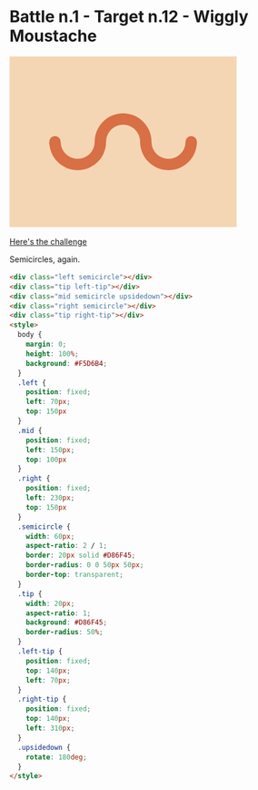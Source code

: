 # Battle n.1 - Target n.12 - Wiggly Moustache

![challenge image](12.png)

[Here's the challenge](https://cssbattle.dev/play/12)

Semicircles, again.

```html
<div class="left semicircle"></div>
<div class="tip left-tip"></div>
<div class="mid semicircle upsidedown"></div>
<div class="right semicircle"></div>
<div class="tip right-tip"></div>
<style>
  body {
    margin: 0;
    height: 100%;
    background: #F5D6B4;
  }
  .left {
    position: fixed;
    left: 70px;
    top: 150px
  }
  .mid {
    position: fixed;
    left: 150px;
    top: 100px
  }
  .right {
    position: fixed;
    left: 230px;
    top: 150px
  }
  .semicircle {
    width: 60px;
    aspect-ratio: 2 / 1;
    border: 20px solid #D86F45;
    border-radius: 0 0 50px 50px;
    border-top: transparent;
  }
  .tip {
    width: 20px;
    aspect-ratio: 1;
    background: #D86F45;
    border-radius: 50%;
  }
  .left-tip {
    position: fixed;
    top: 140px;
    left: 70px;
  }
  .right-tip {
    position: fixed;
    top: 140px;
    left: 310px;
  }
  .upsidedown {
    rotate: 180deg;
  }
</style>
```
